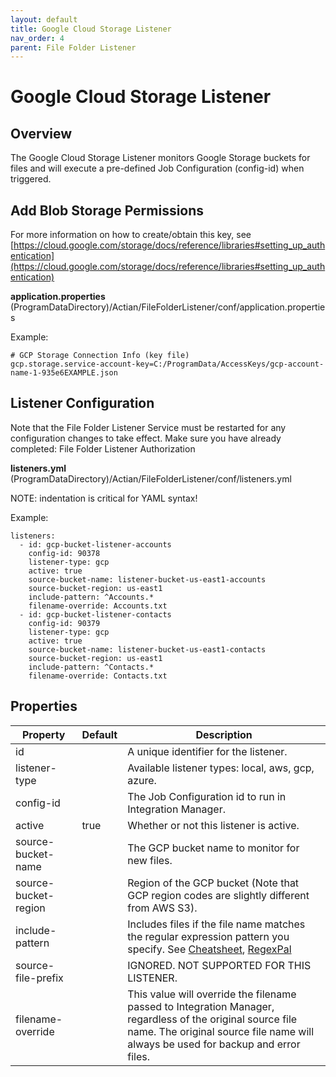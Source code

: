 ```yaml
---
layout: default
title: Google Cloud Storage Listener
nav_order: 4
parent: File Folder Listener
---
```

# Google Cloud Storage Listener

## Overview

The Google Cloud Storage Listener monitors Google Storage buckets for files and will execute a pre-defined Job Configuration (config-id) when triggered.

## Add Blob Storage Permissions

For more information on how to create/obtain this key, see [https://cloud.google.com/storage/docs/reference/libraries#setting_up_authentication](https://cloud.google.com/storage/docs/reference/libraries#setting_up_authentication)

**application.properties**
(ProgramDataDirectory)/Actian/FileFolderListener/conf/application.properties

Example:
```
# GCP Storage Connection Info (key file)
gcp.storage.service-account-key=C:/ProgramData/AccessKeys/gcp-account-name-1-935e6EXAMPLE.json 
```

## Listener Configuration

Note that the File Folder Listener Service must be restarted for any configuration changes to take effect. Make sure you have already completed: File Folder Listener Authorization

**listeners.yml**
(ProgramDataDirectory)/Actian/FileFolderListener/conf/listeners.yml

NOTE: indentation is critical for YAML syntax!

Example:
```
listeners:      
  - id: gcp-bucket-listener-accounts
    config-id: 90378
    listener-type: gcp
    active: true
    source-bucket-name: listener-bucket-us-east1-accounts
    source-bucket-region: us-east1
    include-pattern: ^Accounts.*
    filename-override: Accounts.txt
  - id: gcp-bucket-listener-contacts
    config-id: 90379
    listener-type: gcp
    active: true
    source-bucket-name: listener-bucket-us-east1-contacts
    source-bucket-region: us-east1
    include-pattern: ^Contacts.*
    filename-override: Contacts.txt
```

## Properties

| Property                | Default | Description                                                                                                                                                                                                                               |
| ----------------------- | ------- | ----------------------------------------------------------------------------------------------------------------------------------------------------------------------------------------------------------------------------------------- |
| id                      |         | A unique identifier for the listener.                                                                                                                                                                                                     |
| listener-type           |         | Available listener types: local, aws, gcp, azure.                                                                                                                                                                                         |
| config-id               |         | The Job Configuration id to run in Integration Manager.                                                                                                                                                                                   |
| active                  | true    | Whether or not this listener is active.                                                                                                                                                                                                   |
| source-bucket-name      |         | The GCP bucket name to monitor for new files.                                                                                                                                                                                             |
| source-bucket-region    |         | Region of the GCP bucket (Note that GCP region codes are slightly different from AWS S3).                                                                                                                                                 |
| include-pattern         |         | Includes files if the file name matches the regular expression pattern you specify. See [Cheatsheet](https://developer.mozilla.org/en-US/docs/Web/JavaScript/Guide/Regular_Expressions/Cheatsheet), [RegexPal](https://www.regexpal.com/) |
| source-file-prefix      |         | IGNORED. NOT SUPPORTED FOR THIS LISTENER.                                                                                                                                                                                                 |
| filename-override       |         | This value will override the filename passed to Integration Manager, regardless of the original source file name. The original source file name will always be used for backup and error files.                                           |
